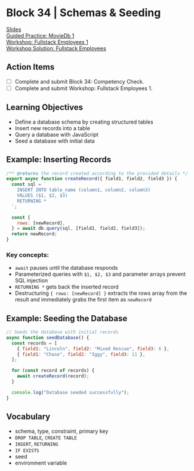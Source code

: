 # Block 34 | Schemas & Seeding

[Slides](https://docs.google.com/presentation/d/e/2PACX-1vQv07B6HqD8bIfqIq78YxQ4qh6lcs86ZbgJlMNwyGay_WXcf7SxIECP-UbAqrkscJQTIUXKRgprYGrq/pub?start=false&loop=false&delayms=3000)\
[Guided Practice: MovieDb 1](https://github.com/FullstackAcademy/moviedb)\
[Workshop: Fullstack Employees 1](https://github.com/FullstackAcademy/fullstack-employees)\
[Workshop Solution: Fullstack Employees](https://github.com/FullstackAcademy/fullstack-employees-solution)

## Action Items

- [ ] Complete and submit Block 34: Competency Check.
- [ ] Complete and submit Workshop: Fullstack Employees 1.

## Learning Objectives

- Define a database schema by creating structured tables
- Insert new records into a table
- Query a database with JavaScript
- Seed a database with initial data

## Example: Inserting Records

```javascript
/** @returns the record created according to the provided details */
export async function createRecord({ field1, field2, field3 }) {
  const sql = `
    INSERT INTO table_name (column1, column2, column3)
    VALUES ($1, $2, $3)
    RETURNING *
  `;

  const {
    rows: [newRecord],
  } = await db.query(sql, [field1, field2, field3]);
  return newRecord;
}
```

### Key concepts:

- `await` pauses until the database responds
- Parameterized queries with `$1, $2, $3` and parameter arrays prevent SQL injection
- `RETURNING *` gets back the inserted record
- Destructuring `{ rows: [newRecord] }` extracts the rows array from the result and immediately grabs the first item as `newRecord`

## Example: Seeding the Database

```javascript
// Seeds the database with initial records
async function seedDatabase() {
  const records = [
    { field1: "Lincoln", field2: "Mixed Rescue", field3: 6 },
    { field1: "Chase", field2: "Iggy", field3: 11 },
  ];

  for (const record of records) {
    await createRecord(record);
  }

  console.log("Database seeded successfully");
}
```

## Vocabulary

- schema, type, constraint, primary key
- `DROP TABLE`, `CREATE TABLE`
- `INSERT`, `RETURNING`
- `IF EXISTS`
- seed
- environment variable
